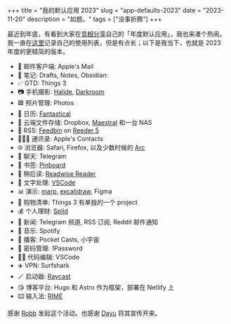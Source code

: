 +++
title = "我的默认应用 2023"
slug = "app-defaults-2023"
date = "2023-11-20"
description = "如题。"
tags = ["没事折腾"]
+++

最近到年底，有看到大家在[竞相分享](https://defaults.rknight.me)自己的「年度默认应用」，我也来凑个热闹。我一直在[这里](https://github.com/rexarski/toolbox/)记录自己的使用列表，但是有点长；以下是我当下，也就是 2023 年度的更精简的版本。

- 📨 邮件客户端: Apple's Mail
- 📝 笔记: Drafts, Notes, Obsidian:
- ✅ GTD: Things 3
- 📷 手机摄影: [Halide](https://halide.cam/), [Darkroom](https://darkroom.co/)
- 🟦 照片管理: Photos
- 📆 日历: [Fantastical](https://flexibits.com/fantastical)
- 📁 云端文件存储: Dropbox, [Maestral](https://maestral.app/) 和一台 NAS
- 📖 RSS: [Feedbin](https://feedbin.com/) on [Reeder 5](https://reederapp.com/)
- 🙍🏻‍♂️ 通讯录: Apple's Contacts
- 🌐 浏览器: Safari, Firefox, 以及少数时候的 [Arc](https://arc.net/)
- 💬 聊天: Telegram
- 🔖 书签: [Pinboard](https://pinboard.in/u:rexarski)
- 📑 稍后读: [Readwise Reader](https://readwise.io/read)
- 📜 文字处理: [VSCode](https://code.visualstudio.com/)
- 📊 演示: [marp](https://marp.app/), [excalidraw](https://excalidraw.com/), Figma
- 🛒 购物清单: Things 3 有单独的一个 project
- 💰 个人理财: [Splid](https://splid.app/english)
- 📰 新闻: Telegram 频道, RSS 订阅, Reddit 邮件通知
- 🎵 音乐: Spotify
- 🎤 播客: Pocket Casts, 小宇宙
- 🔐 密码管理: 1Password
- 🧑‍💻 代码编辑: VSCode
- ✈️ VPN: Surfshark
- 🪄 启动器: [Raycast](https://www.raycast.com/)
- 😘 博客平台: Hugo 和 Astro 作为框架，部署在 Netlify 上
- ⌨️ 输入法: [RIME](https://rime.im/)

感谢 [Robb](https://social.lol/@robb) 发起这个活动。也感谢 [Dayu](https://anotherdayu.com/2023/5452/) 将其宣传开来。
